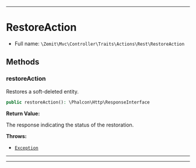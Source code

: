 ***

# RestoreAction





* Full name: `\Zemit\Mvc\Controller\Traits\Actions\Rest\RestoreAction`




## Methods


### restoreAction

Restores a soft-deleted entity.

```php
public restoreAction(): \Phalcon\Http\ResponseInterface
```









**Return Value:**

The response indicating the status of the restoration.



**Throws:**

- [`Exception`](../../../../../../Exception.md)



***

***

